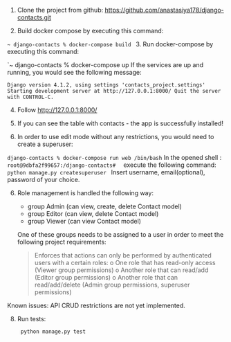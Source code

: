 1. Clone the project from github:
 https://github.com/anastasiya178/django-contacts.git

2. Build docker compose by executing this command: 

`~ django-contacts % docker-compose build
`
3. Run docker-compose by executing this command:

`~ django-contacts % docker-compose up
If the services are up and running, you would see the following 
message: 

`Django version 4.1.2, using settings 'contacts_project.settings'
Starting development server at http://127.0.0.1:8000/
Quit the server with CONTROL-C.`

4. Follow http://127.0.0.1:8000/

5. If you can see the table with contacts - the app is successfully installed!

6. In order to use edit mode without any restrictions, 
you would need to create a superuser: 

`django-contacts % docker-compose run web /bin/bash`
In the opened shell : 
`root@9dbfa2f99657:/django-contacts# 
`
execute the following command:
`python manage.py createsuperuser
`
Insert username, email(optional), password of your choice. 

6. Role management is handled the following way:
    - group Admin (can view, create, delete Contact model)
    - group Editor (can view, delete Contact model)
    - group Viewer (can view Contact model)

    One of these groups needs to be assigned to a user in order to meet the following project requirements:
    > Enforces that actions can only be performed by authenticated users with a certain roles:
        o	One role that has read-only access (Viewer group permissions)
        o	Another role that can read/add (Editor group permissions)
        o	Another role that can read/add/delete (Admin group permissions, superuser permissions)

Known issues: API CRUD restrictions are not yet implemented.

8. Run tests:

        python manage.py test
